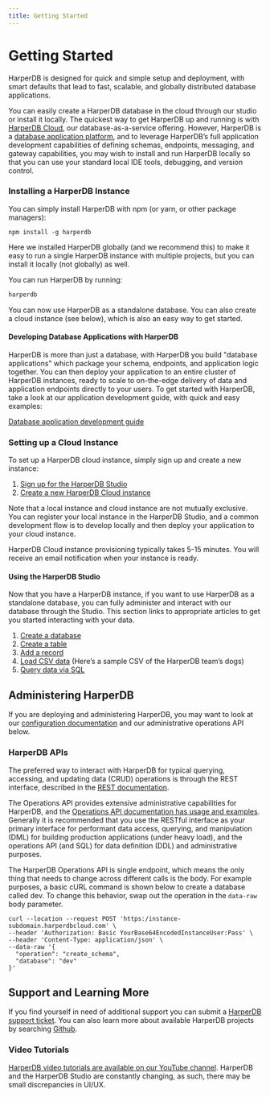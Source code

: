 ```yaml
---
title: Getting Started
---
```


# Getting Started

HarperDB is designed for quick and simple setup and deployment, with smart defaults that lead to fast, scalable, and globally distributed database applications.

You can easily create a HarperDB database in the cloud through our studio or install it locally. The quickest way to get HarperDB up and running is with [HarperDB Cloud](./deployments/harperdb-cloud/), our database-as-a-service offering. However, HarperDB is a [database application platform](./developers/applications/), and to leverage HarperDB’s full application development capabilities of defining schemas, endpoints, messaging, and gateway capabilities, you may wish to install and run HarperDB locally so that you can use your standard local IDE tools, debugging, and version control.

### Installing a HarperDB Instance

You can simply install HarperDB with npm (or yarn, or other package managers):

```shell
npm install -g harperdb
```

Here we installed HarperDB globally (and we recommend this) to make it easy to run a single HarperDB instance with multiple projects, but you can install it locally (not globally) as well.

You can run HarperDB by running:

```javascript
harperdb
```

You can now use HarperDB as a standalone database. You can also create a cloud instance (see below), which is also an easy way to get started.

#### Developing Database Applications with HarperDB

HarperDB is more than just a database, with HarperDB you build "database applications" which package your schema, endpoints, and application logic together. You can then deploy your application to an entire cluster of HarperDB instances, ready to scale to on-the-edge delivery of data and application endpoints directly to your users. To get started with HarperDB, take a look at our application development guide, with quick and easy examples:

[Database application development guide](./developers/applications/)

### Setting up a Cloud Instance

To set up a HarperDB cloud instance, simply sign up and create a new instance:

1. [Sign up for the HarperDB Studio](https:/studio.harperdb.io/sign-up)
1. [Create a new HarperDB Cloud instance](./administration/harperdb-studio/instances#create-a-new-instance)

Note that a local instance and cloud instance are not mutually exclusive. You can register your local instance in the HarperDB Studio, and a common development flow is to develop locally and then deploy your application to your cloud instance.

HarperDB Cloud instance provisioning typically takes 5-15 minutes. You will receive an email notification when your instance is ready.

#### Using the HarperDB Studio

Now that you have a HarperDB instance, if you want to use HarperDB as a standalone database, you can fully administer and interact with our database through the Studio. This section links to appropriate articles to get you started interacting with your data.

1. [Create a database](./administration/harperdb-studio/manage-databases-browse-data#create-a-database)
1. [Create a table](./administration/harperdb-studio/manage-databases-browse-data#create-a-table)
1. [Add a record](./administration/harperdb-studio/manage-databases-browse-data#add-a-record)
1. [Load CSV data](./administration/harperdb-studio/manage-databases-browse-data#load-csv-data) (Here’s a sample CSV of the HarperDB team’s dogs)
1. [Query data via SQL](./administration/harperdb-studio/query-instance-data)

## Administering HarperDB

If you are deploying and administering HarperDB, you may want to look at our [configuration documentation](./deployments/configuration) and our administrative operations API below.

### HarperDB APIs

The preferred way to interact with HarperDB for typical querying, accessing, and updating data (CRUD) operations is through the REST interface, described in the [REST documentation](./developers/rest).

The Operations API provides extensive administrative capabilities for HarperDB, and the [Operations API documentation has usage and examples](./developers/operations-api/). Generally it is recommended that you use the RESTful interface as your primary interface for performant data access, querying, and manipulation (DML) for building production applications (under heavy load), and the operations API (and SQL) for data definition (DDL) and administrative purposes.

The HarperDB Operations API is single endpoint, which means the only thing that needs to change across different calls is the body. For example purposes, a basic cURL command is shown below to create a database called dev. To change this behavior, swap out the operation in the `data-raw` body parameter.

```
curl --location --request POST 'https:/instance-subdomain.harperdbcloud.com' \
--header 'Authorization: Basic YourBase64EncodedInstanceUser:Pass' \
--header 'Content-Type: application/json' \
--data-raw '{
  "operation": "create_schema",
  "database": "dev"
}'
```

## Support and Learning More

If you find yourself in need of additional support you can submit a [HarperDB support ticket](https:/harperdbhelp.zendesk.com/hc/en-us/requests/new). You can also learn more about available HarperDB projects by searching [Github](https:/github.com/search?q=harperdb).

### Video Tutorials

[HarperDB video tutorials are available on our YouTube channel](https:/www.youtube.com/@harperdbio). HarperDB and the HarperDB Studio are constantly changing, as such, there may be small discrepancies in UI/UX.
